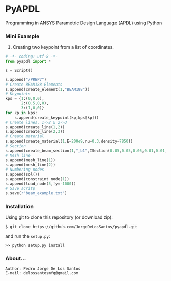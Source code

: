 # PyAPDL

Programming in ANSYS Parametric Design Language (APDL) using Python


### Mini Example

1. Creating two keypoint from a list of coordinates.

```python
# -*- coding: utf-8 -*-
from pyapdl import *

s = Script()

s.append("/PREP7")
# Create BEAM188 Elements
s.append(create_element(1,"BEAM188"))
# Keypoints
kps = {1:(0,0,0),
       2:(0.5,0,0),
       3:(1,0,0)}
for kp in kps:
    s.append(create_keypoint(kp,kps[kp]))
# Create lines. 1->2 & 2->3
s.append(create_line(1,2))
s.append(create_line(2,3))
# Create material
s.append(create_material(1,E=200e9,nu=0.3,density=7850))
# Section
s.append(create_beam_section(1,"_b1",ISection(0.05,0.05,0.05,0.01,0.01,0.01)))
# Mesh line
s.append(mesh_line(1))
s.append(mesh_line(2))
# Numbering nodes
s.append(sol())
s.append(constraint_node(1))
s.append(load_node(5,fy=-1000))
# Save scritp
s.save(r"beam_example.txt")
```

### Installation

Using git to clone this repository (or download zip):

```
$ git clone https://github.com/JorgeDeLosSantos/pyapdl.git
```

and run the `setup.py`:

```
>> python setup.py install
```

### About...

```
Author: Pedro Jorge De Los Santos
E-mail: delossantosmfq@gmail.com
```